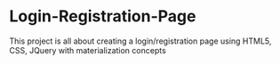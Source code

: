 # Login-Registration-Page
This project is all about creating a login/registration page using HTML5, CSS, JQuery with materialization concepts
